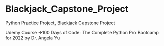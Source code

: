 # Blackjack_Capstone_Project
Python Practice Project, Blackjack Capstone Project

Udemy Course ->100 Days of Code: The Complete Python Pro Bootcamp for 2022 by Dr. Angela Yu
